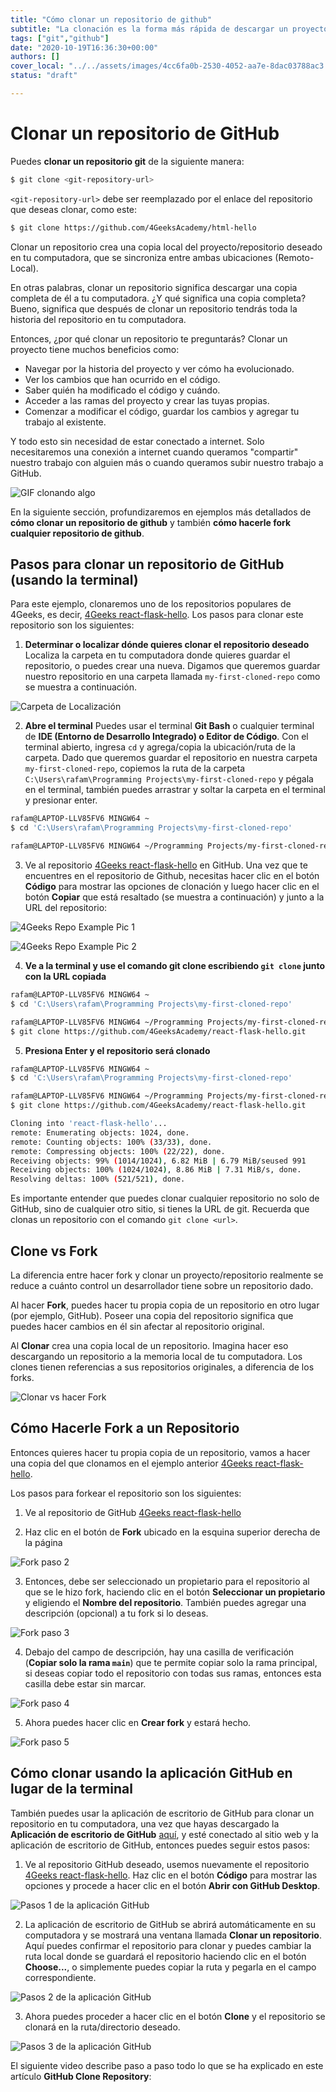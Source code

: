 ```yaml
---
title: "Cómo clonar un repositorio de github"
subtitle: "La clonación es la forma más rápida de descargar un proyecto o código, en esta lección explicaremos cómo clonar y la diferencia que tiene con el forking."
tags: ["git","github"]
date: "2020-10-19T16:36:30+00:00"
authors: []
cover_local: "../../assets/images/4cc6fa0b-2530-4052-aa7e-8dac03788ac3.png"
status: "draft"

---
```


# Clonar un repositorio de GitHub

Puedes **clonar un repositorio git** de la siguiente manera:

```bash session
$ git clone <git-repository-url>
```

`<git-repository-url>` debe ser reemplazado por el enlace del repositorio que deseas clonar, como este:

```bash
$ git clone https://github.com/4GeeksAcademy/html-hello
```

Clonar un repositorio crea una copia local del proyecto/repositorio deseado en tu computadora, que se sincroniza entre ambas ubicaciones (Remoto-Local).

En otras palabras, clonar un repositorio significa descargar una copia completa de él a tu computadora. ¿Y qué significa una copia completa? Bueno, significa que después de clonar un repositorio tendrás toda la historia del repositorio en tu computadora.

Entonces, ¿por qué clonar un repositorio te preguntarás? Clonar un proyecto tiene muchos beneficios como:

- Navegar por la historia del proyecto y ver cómo ha evolucionado.
- Ver los cambios que han ocurrido en el código.
- Saber quién ha modificado el código y cuándo.
- Acceder a las ramas del proyecto y crear las tuyas propias.
- Comenzar a modificar el código, guardar los cambios y agregar tu trabajo al existente.

Y todo esto sin necesidad de estar conectado a internet. Solo necesitaremos una conexión a internet cuando queramos "compartir" nuestro trabajo con alguien más o cuando queramos subir nuestro trabajo a GitHub.

![GIF clonando algo](https://c.tenor.com/AQM9IEdO0K8AAAAd/clone.gif?raw=true)

En la siguiente sección, profundizaremos en ejemplos más detallados de **cómo clonar un repositorio de github** y también **cómo hacerle fork cualquier repositorio de github**.

## Pasos para clonar un repositorio de GitHub (usando la terminal)
Para este ejemplo, clonaremos uno de los repositorios populares de 4Geeks, es decir, [4Geeks react-flask-hello](https://github.com/4GeeksAcademy/react-flask-hello). Los pasos para clonar este repositorio son los siguientes:

1. **Determinar o localizar dónde quieres clonar el repositorio deseado**
Localiza la carpeta en tu computadora donde quieres guardar el repositorio, o puedes crear una nueva. Digamos que queremos guardar nuestro repositorio en una carpeta llamada `my-first-cloned-repo` como se muestra a continuación.

![Carpeta de Localización](https://i.imgur.com/lAV0nLj.jpg?raw=true)

2. **Abre el terminal**
Puedes usar el terminal **Git Bash** o cualquier terminal de **IDE (Entorno de Desarrollo Integrado) o Editor de Código**. Con el terminal abierto, ingresa `cd` y agrega/copia la ubicación/ruta de la carpeta. Dado que queremos guardar el repositorio en nuestra carpeta `my-first-cloned-repo`, copiemos la ruta de la carpeta `C:\Users\rafam\Programming Projects\my-first-cloned-repo` y pégala en el terminal, también puedes arrastrar y soltar la carpeta en el terminal y presionar enter.

```bash session
rafam@LAPTOP-LLV85FV6 MINGW64 ~
$ cd 'C:\Users\rafam\Programming Projects\my-first-cloned-repo'

rafam@LAPTOP-LLV85FV6 MINGW64 ~/Programming Projects/my-first-cloned-repo
```

3. Ve al repositorio [4Geeks react-flask-hello](https://github.com/4GeeksAcademy/react-flask-hello) en GitHub. Una vez que te encuentres en el repositorio de Github, necesitas hacer clic en el botón **Código** para mostrar las opciones de clonación y luego hacer clic en el botón **Copiar** que está resaltado (se muestra a continuación) y junto a la URL del repositorio:

![4Geeks Repo Example Pic 1](https://i.imgur.com/xu3Psl0.png?raw=true)

![4Geeks Repo Example Pic 2](https://i.imgur.com/QPEPsZE.png?raw=true)

4. **Ve a la terminal y use el comando git clone escribiendo `git clone` junto con la URL copiada**

```bash session
rafam@LAPTOP-LLV85FV6 MINGW64 ~
$ cd 'C:\Users\rafam\Programming Projects\my-first-cloned-repo'

rafam@LAPTOP-LLV85FV6 MINGW64 ~/Programming Projects/my-first-cloned-repo
$ git clone https://github.com/4GeeksAcademy/react-flask-hello.git
```

5. **Presiona Enter y el repositorio será clonado**

```bash session
rafam@LAPTOP-LLV85FV6 MINGW64 ~
$ cd 'C:\Users\rafam\Programming Projects\my-first-cloned-repo'

rafam@LAPTOP-LLV85FV6 MINGW64 ~/Programming Projects/my-first-cloned-repo
$ git clone https://github.com/4GeeksAcademy/react-flask-hello.git 

Cloning into 'react-flask-hello'...
remote: Enumerating objects: 1024, done.
remote: Counting objects: 100% (33/33), done.
remote: Compressing objects: 100% (22/22), done.
Receiving objects: 99% (1014/1024), 6.82 MiB | 6.79 MiB/seused 991
Receiving objects: 100% (1024/1024), 8.86 MiB | 7.31 MiB/s, done.
Resolving deltas: 100% (521/521), done.
```

Es importante entender que puedes clonar cualquier repositorio no solo de GitHub, sino de cualquier otro sitio, si tienes la URL de git. Recuerda que clonas un repositorio con el comando `git clone <url>`.

## Clone vs Fork

La diferencia entre hacer fork y clonar un proyecto/repositorio realmente se reduce a cuánto control un desarrollador tiene sobre un repositorio dado.

Al hacer **Fork**, puedes hacer tu propia copia de un repositorio en otro lugar (por ejemplo, GitHub). Poseer una copia del repositorio significa que puedes hacer cambios en él sin afectar al repositorio original.

Al **Clonar** crea una copia local de un repositorio. Imagina hacer eso descargando un repositorio a la memoria local de tu computadora. Los clones tienen referencias a sus repositorios originales, a diferencia de los forks.

![Clonar vs hacer Fork](https://i.imgur.com/eSN0n99.jpg?raw=true)

## Cómo Hacerle Fork a un Repositorio

Entonces quieres hacer tu propia copia de un repositorio, vamos a hacer una copia del que clonamos en el ejemplo anterior [4Geeks react-flask-hello](https://github.com/4GeeksAcademy/react-flask-hello).

Los pasos para forkear el repositorio son los siguientes:

1. Ve al repositorio de GitHub [4Geeks react-flask-hello](https://github.com/4GeeksAcademy/react-flask-hello)

2. Haz clic en el botón de **Fork** ubicado en la esquina superior derecha de la página

![Fork paso 2](https://i.imgur.com/0qzfYg0.png?raw=true)

3. Entonces, debe ser seleccionado un propietario para el repositorio al que se le hizo fork, haciendo clic en el botón **Seleccionar un propietario** y eligiendo el **Nombre del repositorio**. También puedes agregar una descripción (opcional) a tu fork si lo deseas.

![Fork paso 3](https://imgur.com/4gqX7LM.png?raw=true)

4. Debajo del campo de descripción, hay una casilla de verificación (**Copiar solo la rama `main`**) que te permite copiar solo la rama principal, si deseas copiar todo el repositorio con todas sus ramas, entonces esta casilla debe estar sin marcar.

![Fork paso 4](https://imgur.com/8CRRVxR.png?raw=true)

5. Ahora puedes hacer clic en **Crear fork** y estará hecho.

![Fork paso 5](https://i.imgur.com/sm1x81i.png?raw=true)

## Cómo clonar usando la aplicación GitHub en lugar de la terminal

También puedes usar la aplicación de escritorio de GitHub para clonar un repositorio en tu computadora, una vez que hayas descargado la **Aplicación de escritorio de GitHub** [aquí](https://desktop.github.com/), y esté conectado al sitio web y la aplicación de escritorio de GitHub, entonces puedes seguir estos pasos:

1. Ve al repositorio GitHub deseado, usemos nuevamente el repositorio [4Geeks react-flask-hello](https://github.com/4GeeksAcademy/react-flask-hello). Haz clic en el botón **Código** para mostrar las opciones y procede a hacer clic en el botón **Abrir con GitHub Desktop**.

![Pasos 1 de la aplicación GitHub](https://i.imgur.com/KPFvgCO.png?raw=true)

2. La aplicación de escritorio de GitHub se abrirá automáticamente en su computadora y se mostrará una ventana llamada **Clonar un repositorio**. Aquí puedes confirmar el repositorio para clonar y puedes cambiar la ruta local donde se guardará el repositorio haciendo clic en el botón **Choose...**, o simplemente puedes copiar la ruta y pegarla en el campo correspondiente.

![Pasos 2 de la aplicación GitHub](https://i.imgur.com/mMS54sJ.png?raw=true)

3. Ahora puedes proceder a hacer clic en el botón **Clone** y el repositorio se clonará en la ruta/directorio deseado.

![Pasos 3 de la aplicación GitHub](https://i.imgur.com/UVc92fA.png?raw=true)

El siguiente video describe paso a paso todo lo que se ha explicado en este artículo **GitHub Clone Repository**:
